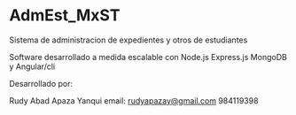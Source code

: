 # AdmEst_MxST
Sistema de administracion de expedientes y otros de estudiantes


Software desarrollado a medida escalable con Node.js Express.js MongoDB y Angular/cli

Desarrollado por:

Rudy Abad Apaza Yanqui
email: rudyapazay@gmail.com
984119398